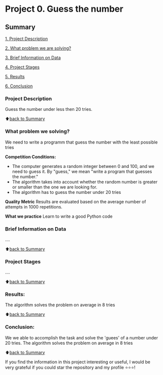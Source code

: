 # Project 0. Guess the number

## Summary
[1. Project Description](README.md#project-description)

[2. What problem we are solving?](README.md#what-problem-we-solving)

[3. Brief Information on Data](README.md#brief-information-on-data)

[4. Project Stages](README.md#project-stages)

[5. Results](README.md#results)

[6. Conclusion](README.md#conclusion)

### Project Description
Guess the number under less then 20 tries.

:arrow_up:[back to Summary](README.md#summary)


### What problem we solving?
We need to write a programm that guess the number with the least possible tries

**Competition Conditions:**
- The computer generates a random integer between 0 and 100, and we need to guess it. By "guess," we mean "write a program that guesses the number."
- The algorithm takes into account whether the random number is greater or smaller than the one we are looking for.
- The algorithm has to guess the number under 20 tries

**Quality Metric**
Results are evaluated based on the average number of attempts in 1000 repetitions.

**What we practice**
Learn to write a good Python code


### Brief Information on Data
....

:arrow_up:[back to Summary](README.md#summary)


### Project Stages
....

:arrow_up:[back to Summary](README.md#summary)


### Results:
The algorithm solves the problem on average in 8 tries

:arrow_up:[back to Summary](README.md#summary)


### Conclusion:
We we able to accomplish the task and solve the 'guees' of a number under 20 tries.
The algorithm solves the problem on average in 8 tries

:arrow_up:[back to Summary](README.md#summary)


If you find the information in this project interesting or useful, I would be very grateful if you could star the repository and my profile ⭐️⭐️⭐️!
